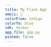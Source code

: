 ```yaml
---
title: My Flask App
emoji: 🚀
colorFrom: indigo
colorTo: blue
sdk: docker
app_file: app.py
pinned: false
---
```


